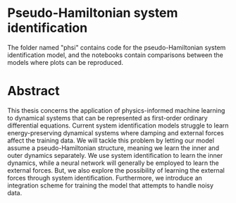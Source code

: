 # Pseudo-Hamiltonian system identification

The folder named "phsi" contains code for the pseudo-Hamiltonian system identification model, and the notebooks contain comparisons between the models where plots can be reproduced. 

# Abstract

This thesis concerns the application of physics-informed machine learning to dynamical systems that can be represented as first-order ordinary differential equations. Current system identification models struggle to learn energy-preserving dynamical systems where damping and external forces affect the training data.  We will tackle this problem by letting our model assume a pseudo-Hamiltonian structure, meaning we learn the inner and outer dynamics separately. We use system identification to learn the inner dynamics, while a neural network will generally be employed to learn the external forces. But, we also explore the possibility of learning the external forces through system identification. Furthermore, we introduce an integration scheme for training the model that attempts to handle noisy data.
